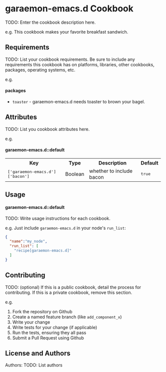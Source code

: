 garaemon-emacs.d Cookbook
=========================
TODO: Enter the cookbook description here.

e.g.
This cookbook makes your favorite breakfast sandwich.

Requirements
------------
TODO: List your cookbook requirements. Be sure to include any requirements this cookbook has on platforms, libraries, other cookbooks, packages, operating systems, etc.

e.g.
#### packages
- `toaster` - garaemon-emacs.d needs toaster to brown your bagel.

Attributes
----------
TODO: List you cookbook attributes here.

e.g.
#### garaemon-emacs.d::default
<table>
  <tr>
    <th>Key</th>
    <th>Type</th>
    <th>Description</th>
    <th>Default</th>
  </tr>
  <tr>
    <td><tt>['garaemon-emacs.d']['bacon']</tt></td>
    <td>Boolean</td>
    <td>whether to include bacon</td>
    <td><tt>true</tt></td>
  </tr>
</table>

Usage
-----
#### garaemon-emacs.d::default
TODO: Write usage instructions for each cookbook.

e.g.
Just include `garaemon-emacs.d` in your node's `run_list`:

```json
{
  "name":"my_node",
  "run_list": [
    "recipe[garaemon-emacs.d]"
  ]
}
```

Contributing
------------
TODO: (optional) If this is a public cookbook, detail the process for contributing. If this is a private cookbook, remove this section.

e.g.
1. Fork the repository on Github
2. Create a named feature branch (like `add_component_x`)
3. Write your change
4. Write tests for your change (if applicable)
5. Run the tests, ensuring they all pass
6. Submit a Pull Request using Github

License and Authors
-------------------
Authors: TODO: List authors
